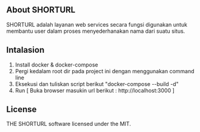 ## About SHORTURL

SHORTURL adalah layanan web services secara fungsi digunakan untuk membantu user dalam proses menyederhanakan nama dari suatu situs.

## Intalasion

1. Install docker & docker-compose
2. Pergi kedalam root dir pada project ini dengan menggunakan command line
3. Eksekusi dan tuliskan script berikut "docker-compose --build -d"
4. Run [ Buka browser masukin url berikut : http://localhost:3000 ]

## License

THE SHORTURL software licensed under the MIT.
